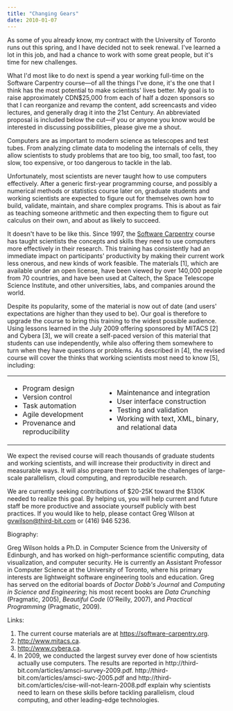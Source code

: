 ```yaml
---
title: "Changing Gears"
date: 2010-01-07
---
```

As some of you already know, my contract with the University of Toronto runs out this spring, and I have decided not to seek renewal. I've learned a lot in this job, and had a chance to work with some great people, but it's time for new challenges.

What I'd most like to do next is spend a year working full-time on the Software Carpentry course—of all the things I've done, it's the one that I think has the most potential to make scientists' lives better. My goal is to raise approximately CDN$25,000 from each of half a dozen sponsors so that I can reorganize and revamp the content, add screencasts and video lectures, and generally drag it into the 21st Century. An abbreviated proposal is included below the cut—if you or anyone you know would be interested in discussing possibilities, please give me a shout.

Computers are as important to modern science as telescopes and test tubes. From analyzing climate data to modeling the internals of cells, they allow scientists to study problems that are too big, too small, too fast, too slow, too expensive, or too dangerous to tackle in the lab.

Unfortunately, most scientists are never taught how to use computers effectively. After a generic first-year programming course, and possibly a numerical methods or statistics course later on, graduate students and working scientists are expected to figure out for themselves own how to build, validate, maintain, and share complex programs. This is about as fair as teaching someone arithmetic and then expecting them to figure out calculus on their own, and about as likely to succeed.

It doesn't have to be like this. Since 1997, the <a href="http://www.software-carpentry.org">Software Carpentry</a> course has taught scientists the concepts and skills they need to use computers more effectively in their research. This training has consistently had an immediate impact on participants' productivity by making their current work less onerous, and new kinds of work feasible. The materials [1], which are available under an open license, have been viewed by over 140,000 people from 70 countries, and have been used at Caltech, the Space Telescope Science Institute, and other universities, labs, and companies around the world.

Despite its popularity, some of the material is now out of date (and users' expectations are higher than they used to be). Our goal is therefore to upgrade the course to bring this training to the widest possible audience. Using lessons learned in the July 2009 offering sponsored by MITACS [2] and Cybera [3], we will create a self-paced version of this material that students can use independently, while also offering them somewhere to turn when they have questions or problems. As described in [4], the revised course will cover the thinks that working scientists most need to know [5], including:
<table class="centered">
<tbody>
<tr>
<td>
<ul>
  <li>Program design</li>
  <li>Version control</li>
  <li>Task automation</li>
  <li>Agile development</li>
  <li>Provenance and reproducibility</li>
</ul>
</td>
<td>
<ul>
  <li>Maintenance and integration</li>
  <li>User interface construction</li>
  <li>Testing and validation</li>
  <li>Working with text, XML, binary,
and relational data</li>
</ul>
</td>
</tr>
</tbody></table>
We expect the revised course will reach thousands of graduate students and working scientists, and will increase their productivity in direct and measurable ways. It will also prepare them to tackle the challenges of large-scale parallelism, cloud computing, and reproducible research.

We are currently seeking contributions of $20-25K toward the $130K needed to realize this goal. By helping us, you will help current and future staff be more productive and associate yourself publicly with best practices. If you would like to help, please contact Greg Wilson at <a href="mailto:gvwilson@third-bit.com">gvwilson@third-bit.com</a> or (416) 946 5236.

Biography:

Greg Wilson holds a Ph.D. in Computer Science from the University of Edinburgh, and has worked on high-performance scientific computing, data visualization, and computer security. He is currently an Assistant Professor in Computer Science at the University of Toronto, where his primary interests are lightweight software engineering tools and education. Greg has served on the editorial boards of <em>Doctor Dobb's Journal</em> and <em>Computing in Science and Engineering</em>; his most recent books are <em>Data Crunching</em> (Pragmatic, 2005), <em>Beautiful Code</em> (O'Reilly, 2007), and <em>Practical Programming</em> (Pragmatic, 2009).

Links:
<ol>
  <li>The current course materials are at <a href="https://software-carpentry.org">https://software-carpentry.org</a>.</li>
  <li><a href="http://www.mitacs.ca">http://www.mitacs.ca</a>.</li>
  <li><a href="http://www.cybera.ca">http://www.cybera.ca</a>.</li>
  <li>In 2009, we conducted the largest survey ever done of how scientists actually use computers. The results are reported in http://third-bit.com/articles/amsci-survey-2009.pdf. http://third-bit.com/articles/amsci-swc-2005.pdf and http://third-bit.com/articles/cise-will-not-learn-2008.pdf explain why scientists need to learn on these skills before tackling parallelism, cloud computing, and other leading-edge technologies.</li>
</ol>
